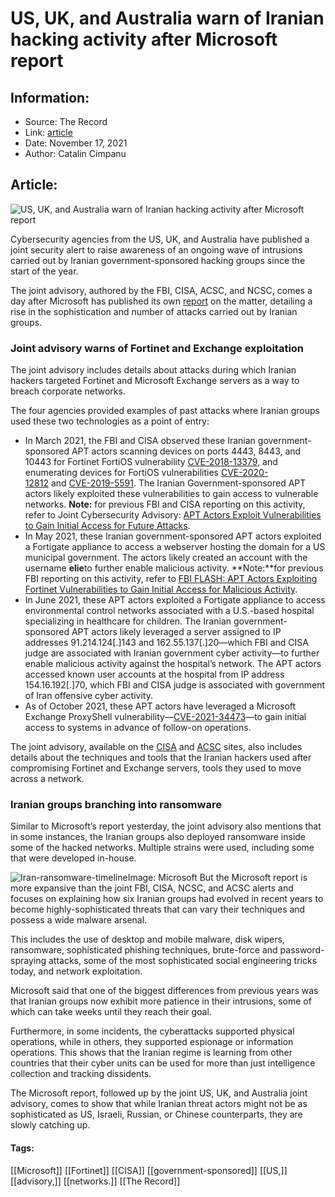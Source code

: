 # US, UK, and Australia warn of Iranian hacking activity after Microsoft report
### 

## Information:
+ Source: The Record
+ Link: [article](https://therecord.media/us-uk-and-australia-warn-of-iranian-hacking-activity-after-microsoft-report/)
+ Date: November 17, 2021
+ Author: Catalin Cimpanu


## Article:
![US, UK, and Australia warn of Iranian hacking activity after Microsoft report](https://therecord.media/wp-content/uploads/2021/04/Tehran-Iran.jpg)

Cybersecurity agencies from the US, UK, and Australia have published a joint security alert to raise awareness of an ongoing wave of intrusions carried out by Iranian government-sponsored hacking groups since the start of the year.


The joint advisory, authored by the FBI, CISA, ACSC, and NCSC, comes a day after Microsoft has published its own [report](https://www.microsoft.com/security/blog/2021/11/16/evolving-trends-in-iranian-threat-actor-activity-mstic-presentation-at-cyberwarcon-2021/) on the matter, detailing a rise in the sophistication and number of attacks carried out by Iranian groups.


### Joint advisory warns of Fortinet and Exchange exploitation


The joint advisory includes details about attacks during which Iranian hackers targeted Fortinet and Microsoft Exchange servers as a way to breach corporate networks.


The four agencies provided examples of past attacks where Iranian groups used these two technologies as a point of entry:


* In March 2021, the FBI and CISA observed these Iranian government-sponsored APT actors scanning devices on ports 4443, 8443, and 10443 for Fortinet FortiOS vulnerability [CVE-2018-13379](http://cve.mitre.org/cgi-bin/cvename.cgi?name=CVE-2018-13379), and enumerating devices for FortiOS vulnerabilities [CVE-2020-12812](http://cve.mitre.org/cgi-bin/cvename.cgi?name=CVE-2020-12812) and [CVE-2019-5591](http://cve.mitre.org/cgi-bin/cvename.cgi?name=CVE-2019-5591). The Iranian Government-sponsored APT actors likely exploited these vulnerabilities to gain access to vulnerable networks. **Note:** for previous FBI and CISA reporting on this activity, refer to Joint Cybersecurity Advisory: [APT Actors Exploit Vulnerabilities to Gain Initial Access for Future Attacks](https://www.ic3.gov/media/news/2021/210402.pdf).
* In May 2021, these Iranian government-sponsored APT actors exploited a Fortigate appliance to access a webserver hosting the domain for a US municipal government. The actors likely created an account with the username **elie**to further enable malicious activity. **Note:**for previous FBI reporting on this activity, refer to [FBI FLASH: APT Actors Exploiting Fortinet Vulnerabilities to Gain Initial Access for Malicious Activity](https://www.ic3.gov/media/news/2021/210527.pdf).
* In June 2021, these APT actors exploited a Fortigate appliance to access environmental control networks associated with a U.S.-based hospital specializing in healthcare for children. The Iranian government-sponsored APT actors likely leveraged a server assigned to IP addresses 91.214.124[.]143 and 162.55.137[.]20—which FBI and CISA judge are associated with Iranian government cyber activity—to further enable malicious activity against the hospital’s network. The APT actors accessed known user accounts at the hospital from IP address 154.16.192[.]70, which FBI and CISA judge is associated with government of Iran offensive cyber activity.
* As of October 2021, these APT actors have leveraged a Microsoft Exchange ProxyShell vulnerability—[CVE-2021-34473](https://cve.mitre.org/cgi-bin/cvename.cgi?name=CVE-2021-34473)—to gain initial access to systems in advance of follow-on operations.


The joint advisory, available on the [CISA](https://us-cert.cisa.gov/ncas/alerts/aa21-321a) and [ACSC](https://www.cyber.gov.au/acsc/view-all-content/advisories/iranian-government-sponsored-apt-cyber-actors-exploiting-microsoft-exchange-and-fortinet-vulnerabilities-furtherance-malicious-activities) sites, also includes details about the techniques and tools that the Iranian hackers used after compromising Fortinet and Exchange servers, tools they used to move across a network.


### Iranian groups branching into ransomware


Similar to Microsoft’s report yesterday, the joint advisory also mentions that in some instances, the Iranian groups also deployed ransomware inside some of the hacked networks. Multiple strains were used, including some that were developed in-house.


![Iran-ransomware-timeline](https://www-therecord.recfut.com/wp-content/uploads/2021/11/Iran-ransomware-timeline.png)Image: Microsoft
But the Microsoft report is more expansive than the joint FBI, CISA, NCSC, and ACSC alerts and focuses on explaining how six Iranian groups had evolved in recent years to become highly-sophisticated threats that can vary their techniques and possess a wide malware arsenal.


This includes the use of desktop and mobile malware, disk wipers, ransomware, sophisticated phishing techniques, brute-force and password-spraying attacks, some of the most sophisticated social engineering tricks today, and network exploitation.


Microsoft said that one of the biggest differences from previous years was that Iranian groups now exhibit more patience in their intrusions, some of which can take weeks until they reach their goal.


Furthermore, in some incidents, the cyberattacks supported physical operations, while in others, they supported espionage or information operations. This shows that the Iranian regime is learning from other countries that their cyber units can be used for more than just intelligence collection and tracking dissidents.


The Microsoft report, followed up by the joint US, UK, and Australia joint advisory, comes to show that while Iranian threat actors might not be as sophisticated as US, Israeli, Russian, or Chinese counterparts, they are slowly catching up.





#### Tags:
[[Microsoft]] [[Fortinet]] [[CISA]] [[government-sponsored]] [[US,]] [[advisory,]] [[networks.]] [[The Record]]
